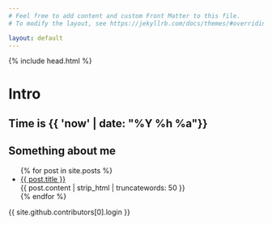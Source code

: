 ```yaml
---
# Feel free to add content and custom Front Matter to this file.
# To modify the layout, see https://jekyllrb.com/docs/themes/#overriding-theme-defaults

layout: default
---
```

{% include head.html %}

# Intro

## Time is {{ 'now' | date: "%Y %h %a"}} 

## Something about me

<ul>
  {% for post in site.posts %}
    <li>
      <a href="{{ post.url }}">{{ post.title }}</a>
      <br>
      {{ post.content | strip_html | truncatewords: 50 }}     
    </li>
  {% endfor %}
</ul>

{{ site.github.contributors[0].login }} 
